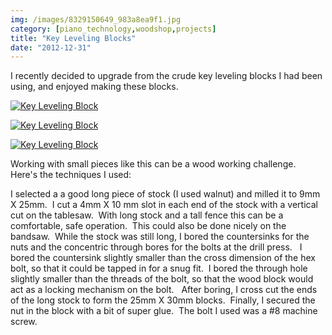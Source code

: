 ```yaml
---
img: /images/8329150649_983a8ea9f1.jpg
category: [piano_technology,woodshop,projects]
title: "Key Leveling Blocks"
date: "2012-12-31"
---
```


I recently decided to upgrade from the crude key leveling blocks I had been using, and enjoyed making these blocks.

[![Key Leveling Block](/images/8329150649_983a8ea9f1.jpg)](http://www.flickr.com/photos/duanemcguire/8329150649/ "Key Leveling Block by Duane McGuire, on Flickr")

[![Key Leveling Block](/images/8330208592_5f5cc5a74a.jpg)](http://www.flickr.com/photos/duanemcguire/8330208592/ "Key Leveling Block by Duane McGuire, on Flickr")

[![Key Leveling Block](/images/8329138157_884d7ca654.jpg)](http://www.flickr.com/photos/duanemcguire/8329138157/ "Key Leveling Block by Duane McGuire, on Flickr")

Working with small pieces like this can be a wood working challenge.     Here's the techniques I used:

I selected a a good long piece of stock (I used walnut) and milled it to 9mm X 25mm.  I cut a 4mm X 10 mm slot in each end of the stock with a vertical cut on the tablesaw.  With long stock and a tall fence this can be a comfortable, safe operation.  This could also be done nicely on the bandsaw.  While the stock was still long, I bored the countersinks for the nuts and the concentric through bores for the bolts at the drill press.   I bored the countersink slightly smaller than the cross dimension of the hex bolt, so that it could be tapped in for a snug fit.  I bored the through hole slightly smaller than the threads of the bolt, so that the wood block would act as a locking mechanism on the bolt.   After boring, I cross cut the ends of the long stock to form the 25mm X 30mm blocks.  Finally, I secured the nut in the block with a bit of super glue.  The bolt I used was a #8 machine screw.
